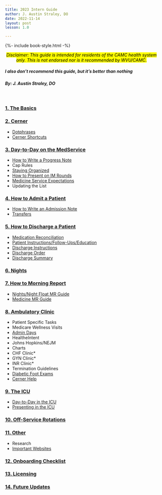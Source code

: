```yaml
---
title: 2023 Intern Guide
author: J. Austin Straley, DO
date: 2022-11-14
layout: post
lesson: 1.0

---
```


{%- include book-style.html -%}

*<center><mark> Disclaimer: This guide is intended for residents of the CAMC health system only. This is not endorsed nor is it recommended by WVU/CAMC. </mark></center>*
##### <i>I also don’t recommend this guide, but it’s better than nothing</i>
##### By: J. Austin Straley, DO
<br>

### [1. The Basics][1]
### [2. Cerner][2]
- [Dotphrases](/feed/internguidepages/1.2.1-dotphrases)
- [Cerner Shortcuts](/feed/internguidepages/1.2.2-cerner-shortcuts)

### [3. Day-to-Day on the MedService][3]
- [How to Write a Progress Note](feed/internguidepages/1.3.1-how-to-progress-note)
- Cap Rules 
- [Staying Organized](/feed/internguidepages/1.3.3-staying-organized)
- [How to Present on IM Rounds](/feed/internguidepages/1.3.4-how-to-present)
- [Medicine Service Expectations](/feed/internguidepages/1.3.5-team-expectations)
- Updating the List

### [4. How to Admit a Patient][4]
- [How to Write an Admission Note](feed/internguidepages/1.4.1-how-to-write-admit-note)
- [Transfers](feed/internguidepages/1.4.2-transfers.html)

### [5. How to Discharge a Patient][5]
- [Medication Reconciliation](feed/internguidepages/1.5.1-medrec.html)
- [Patient Instructions/Follow-Ups/Education](feed/internguidepages/1.5.2-patient-instructions.html)
- [Discharge Instructions](feed/internguidepages/1.5.3-discharge-instructions.html)
- [Discharge Order](feed/internguidepages/1.5.4-discharge-order.html)
- [Discharge Summary](feed/internguidepages/1.5.5-discharge-summary.html)

### [6. Nights][6]
### [7. How to Morning Report][7]
- [Nights/Night Float MR Guide](feed/internguidepages/1.7.1-nights-mr-guide.html)
- [Medicine MR Guide](feed/internguidepages/1.7.2-medicine-mr-guide.html)

### [8. Ambulatory Clinic][8]
- Patient Specific Tasks 
- Medicare Wellness Visits 
- [Admin Days](feed/internguidepages/1.8.3-admin-days.html)
- HealtheIntent 
- Johns Hopkins/NEJM 
- Charts 
- CHF Clinic* 
- GYN Clinic* 
- INR Clinic* 
- Termination Guidelines 
- [Diabetic Foot Exams](feed/internguidepages/1.8.11-diabetic-foot-exam.html)
- [Cerner Help](feed/internguidepages/1.8.12-cerner-help.html)

### [9. The ICU][9]
- [Day-to-Day in the ICU](feed/internguidepages/1.9.1-day-to-day-icu.html)
- [Presenting in the ICU](feed/internguidepages/1.9.2-icu-presentations.html)

### [10. Off-Service Rotations][10]
### [11. Other][11]
- Research 
- [Important Websites](/feed/internguidepages/1.11.3-important-websites.html)

### [12. Onboarding Checklist][12]
### [13. Licensing][13]
### [14. Future Updates][14]

[1]: /feed/internguidepages/1.1-basics/
[2]: /feed/internguidepages/1.2-cerner/
[3]: /feed/internguidepages/1.3-day-to-day-on-medservice/
[4]: /feed/internguidepages/1.4-how-to-admit/
[5]: /feed/internguidepages/1.5-how-to-discharge/
[6]: /feed/internguidepages/1.6-nights/
[7]: /feed/internguidepages/1.7-how-to-morning-report/
[8]: /feed/internguidepages/1.8-ambulatory-clinic/
[9]: /feed/internguidepages/1.9-the-icu/
[10]: /feed/internguidepages/1.10-offservice/
[11]: /feed/internguidepages/1.11-other/
[12]: /feed/internguidepages/1.12-onboarding-checklist/
[13]: /feed/internguidepages/1.13-licensing/
[14]: /feed/internguidepages/1.14-future-updates/